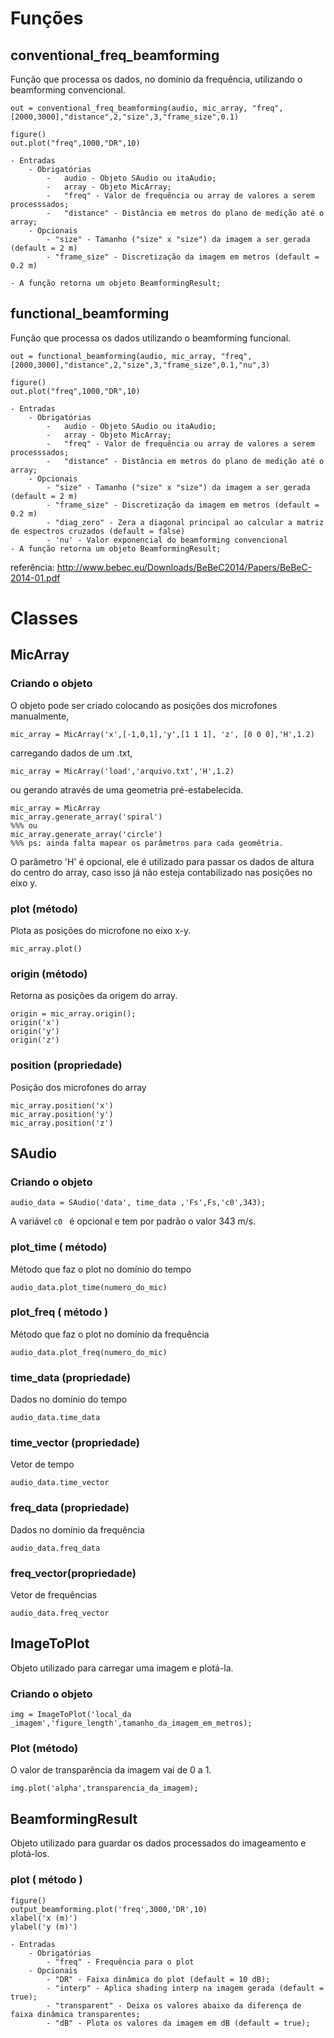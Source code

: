 # Funções

## conventional_freq_beamforming
Função que processa os dados, no domínio da frequência, utilizando o beamforming convencional.

```
out = conventional_freq_beamforming(audio, mic_array, "freq",[2000,3000],"distance",2,"size",3,"frame_size",0.1) 

figure()
out.plot("freq",1000,"DR",10)
```

	- Entradas
		- Obrigatórias
			-	audio - Objeto SAudio ou itaAudio;
			-	array - Objeto MicArray;
			-	"freq" - Valor de frequência ou array de valores a serem processsados;
			-	"distance" - Distância em metros do plano de medição até o array;
		- Opcionais
			- "size" - Tamanho ("size" x "size") da imagem a ser gerada (default = 2 m)
			- "frame_size" - Discretização da imagem em metros (default = 0.2 m)
	
	- A função retorna um objeto BeamformingResult;

## functional_beamforming

Função que processa os dados utilizando o beamforming funcional.
```
out = functional_beamforming(audio, mic_array, "freq",[2000,3000],"distance",2,"size",3,"frame_size",0.1,"nu",3)

figure()
out.plot("freq",1000,"DR",10)
```



	- Entradas
		- Obrigatórias
			-	audio - Objeto SAudio ou itaAudio;
			-	array - Objeto MicArray;
			-	"freq" - Valor de frequência ou array de valores a serem processsados;
			-	"distance" - Distância em metros do plano de medição até o array;
		- Opcionais
			- "size" - Tamanho ("size" x "size") da imagem a ser gerada (default = 2 m)
			- "frame_size" - Discretização da imagem em metros (default = 0.2 m)
			- "diag_zero" - Zera a diagonal principal ao calcular a matriz de espectros cruzados (default = false)
			- 'nu' - Valor exponencial do beamforming convencional
	- A função retorna um objeto BeamformingResult;


referência: http://www.bebec.eu/Downloads/BeBeC2014/Papers/BeBeC-2014-01.pdf
# Classes

## MicArray

### Criando o objeto

O objeto pode ser criado colocando as posições dos microfones manualmente,
```
mic_array = MicArray('x',[-1,0,1],'y',[1 1 1], 'z', [0 0 0],'H',1.2)
```
carregando dados de um .txt,
```
mic_array = MicArray('load','arquivo.txt','H',1.2)
```
ou gerando através de uma geometria pré-estabelecida.

```
mic_array = MicArray
mic_array.generate_array('spiral')
%%% ou
mic_array.generate_array('circle')
%%% ps: ainda falta mapear os parâmetros para cada geomêtria.
```
O parâmetro 'H' é opcional, ele é utilizado para passar os dados de altura do centro do array, caso isso já não esteja contabilizado nas posições no eixo y.

### plot (método)
Plota as posições do microfone no eixo x-y.
```
mic_array.plot()
```

	
### origin (método)
Retorna as posições da origem do array.
```
origin = mic_array.origin();
origin('x')
origin('y')
origin('z')
```

### position (propriedade)

Posição dos microfones do array

```
mic_array.position('x')
mic_array.position('y')
mic_array.position('z')
```

## SAudio

### Criando o objeto
```
audio_data = SAudio('data', time_data ,'Fs',Fs,'c0',343);
```
A variável ```c0 ```  é opcional e tem por padrão o valor 343 m/s.
### plot_time ( método)
Método que faz o plot no domínio do tempo
```
audio_data.plot_time(numero_do_mic)
```

### plot_freq ( método )
Método que faz o plot no domínio da frequência
```
audio_data.plot_freq(numero_do_mic)
```
### time_data (propriedade)
Dados no domínio do tempo
```
audio_data.time_data
```
### time_vector (propriedade)
Vetor de tempo
```
audio_data.time_vector
```

### freq_data (propriedade)
Dados no domínio da frequência
```
audio_data.freq_data
```
### freq_vector(propriedade)
Vetor de frequências
```
audio_data.freq_vector
```

## ImageToPlot

Objeto utilizado para carregar uma imagem e plotá-la.

### Criando o objeto

```
img = ImageToPlot('local_da _imagem','figure_length',tamanho_da_imagem_em_metros);
```

### Plot (método)
O valor de transparência da imagem vai de 0 a 1.

```
img.plot('alpha',transparencia_da_imagem);

```

## BeamformingResult 

Objeto utilizado para guardar os dados processados do imageamento e plotá-los.

### plot ( método )  
```
figure()
output_beamforming.plot('freq',3000,'DR',10)
xlabel('x (m)')
ylabel('y (m)')
```



	- Entradas
		- Obrigatórias
			- "freq" - Frequência para o plot
		- Opcionais
			- "DR" - Faixa dinâmica do plot (default = 10 dB);
			- "interp" - Aplica shading interp na imagem gerada (default = true);
			- "transparent" - Deixa os valores abaixo da diferença de faixa dinâmica transparentes;
			- "dB" - Plota os valores da imagem em dB (default = true);

